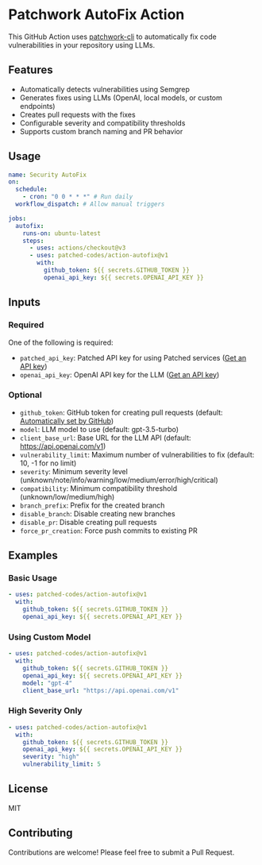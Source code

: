 # Patchwork AutoFix Action

This GitHub Action uses [patchwork-cli](https://docs.patched.codes/patchwork/quickstart) to automatically fix code vulnerabilities in your repository using LLMs.

## Features

- Automatically detects vulnerabilities using Semgrep
- Generates fixes using LLMs (OpenAI, local models, or custom endpoints)
- Creates pull requests with the fixes
- Configurable severity and compatibility thresholds
- Supports custom branch naming and PR behavior

## Usage

```yaml
name: Security AutoFix
on:
  schedule:
    - cron: "0 0 * * *" # Run daily
  workflow_dispatch: # Allow manual triggers

jobs:
  autofix:
    runs-on: ubuntu-latest
    steps:
      - uses: actions/checkout@v3
      - uses: patched-codes/action-autofix@v1
        with:
          github_token: ${{ secrets.GITHUB_TOKEN }}
          openai_api_key: ${{ secrets.OPENAI_API_KEY }}
```

## Inputs

### Required

One of the following is required:

- `patched_api_key`: Patched API key for using Patched services ([Get an API key](https://app.patched.codes/api-keys))
- `openai_api_key`: OpenAI API key for the LLM ([Get an API key](https://platform.openai.com/account/api-keys))

### Optional

- `github_token`: GitHub token for creating pull requests (default: [Automatically set by GitHub](https://docs.github.com/en/actions/security-for-github-actions/security-guides/automatic-token-authentication))
- `model`: LLM model to use (default: gpt-3.5-turbo)
- `client_base_url`: Base URL for the LLM API (default: https://api.openai.com/v1)
- `vulnerability_limit`: Maximum number of vulnerabilities to fix (default: 10, -1 for no limit)
- `severity`: Minimum severity level (unknown/note/info/warning/low/medium/error/high/critical)
- `compatibility`: Minimum compatibility threshold (unknown/low/medium/high)
- `branch_prefix`: Prefix for the created branch
- `disable_branch`: Disable creating new branches
- `disable_pr`: Disable creating pull requests
- `force_pr_creation`: Force push commits to existing PR

## Examples

### Basic Usage

```yaml
- uses: patched-codes/action-autofix@v1
  with:
    github_token: ${{ secrets.GITHUB_TOKEN }}
    openai_api_key: ${{ secrets.OPENAI_API_KEY }}
```

### Using Custom Model

```yaml
- uses: patched-codes/action-autofix@v1
  with:
    github_token: ${{ secrets.GITHUB_TOKEN }}
    openai_api_key: ${{ secrets.OPENAI_API_KEY }}
    model: "gpt-4"
    client_base_url: "https://api.openai.com/v1"
```

### High Severity Only

```yaml
- uses: patched-codes/action-autofix@v1
  with:
    github_token: ${{ secrets.GITHUB_TOKEN }}
    openai_api_key: ${{ secrets.OPENAI_API_KEY }}
    severity: "high"
    vulnerability_limit: 5
```

## License

MIT

## Contributing

Contributions are welcome! Please feel free to submit a Pull Request.
